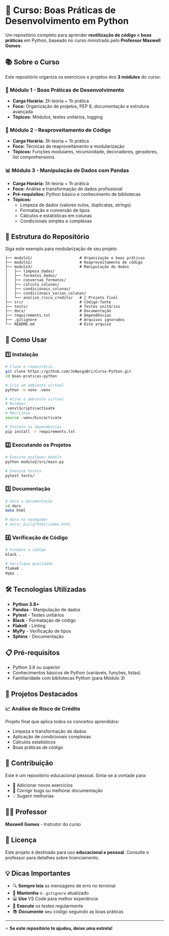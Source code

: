 # 🐍 Curso: Boas Práticas de Desenvolvimento em Python

Um repositório completo para aprender **reutilização de código** e **boas práticas** em Python, baseado no curso ministrado pelo **Professor Maxwell Gomes**.

## 📚 Sobre o Curso

Este repositório organiza os exercícios e projetos dos **3 módulos** do curso:

### 📖 Módulo 1 - Boas Práticas de Desenvolvimento
- **Carga Horária:** 2h teoria + 1h prática
- **Foco:** Organização de projetos, PEP 8, documentação e estrutura avançada
- **Tópicos:** Módulos, testes unitários, logging

### 🔄 Módulo 2 - Reaproveitamento de Código
- **Carga Horária:** 3h teoria + 1h prática  
- **Foco:** Técnicas de reaproveitamento e modularização
- **Tópicos:** Funções modulares, recursividade, decoradores, geradores, list comprehensions

### 📊 Módulo 3 - Manipulação de Dados com Pandas
- **Carga Horária:** 5h teoria + 1h prática
- **Foco:** Análise e transformação de dados profissional
- **Pré-requisitos:** Python básico e conhecimento de bibliotecas
- **Tópicos:** 
  - Limpeza de dados (valores nulos, duplicatas, strings)
  - Formatação e conversão de tipos
  - Cálculos e estatísticas em colunas
  - Condicionais simples e complexas

## 📁 Estrutura do Repositório
Siga este exemplo para modularização  de seu projeto
```
├── modulo1/                     # Organização e boas práticas
├── modulo2/                     # Reaproveitamento de código
├── modulo3/                     # Manipulação de dados
│   ├── limpeza_dados/
│   ├── formatos_dados/
│   ├── conversao_formatos/
│   ├── calculo_colunas/
│   ├── condicionais_colunas/
│   ├── condicionais_varias_colunas/
│   └── analise_risco_credito/   # 🎯 Projeto final
├── src/                         # Código-fonte
├── tests/                       # Testes unitários
├── docs/                        # Documentação
├── requirements.txt             # Dependências
├── .gitignore                   # Arquivos ignorados
└── README.md                    # Este arquivo
```

## 🚀 Como Usar

### 1️⃣ Instalação

```bash
# Clone o repositório
git clone https://github.com/JoNasgaBri/Curso-Python.git
cd boas-praticas-python

# Crie um ambiente virtual
python -m venv .venv

# Ative o ambiente virtual
# Windows
.venv\Scripts\activate
# Mac/Linux
source .venv/bin/activate

# Instale as dependências
pip install -r requirements.txt
```

### 2️⃣ Executando os Projetos

```bash
# Execute qualquer módulo
python modulo2/src/main.py

# Execute testes
pytest tests/
```

### 3️⃣ Documentação

```bash
# Gere a documentação
cd docs
make html

# Abra no navegador
# docs/_build/html/index.html
```

### 4️⃣ Verificação de Código

```bash
# Formate o código
black .

# Verifique qualidade
flake8 .
mypy .
```

## 🛠️ Tecnologias Utilizadas

- **Python 3.8+**
- **Pandas** - Manipulação de dados
- **Pytest** - Testes unitários
- **Black** - Formatação de código
- **Flake8** - Linting
- **MyPy** - Verificação de tipos
- **Sphinx** - Documentação

## 📋 Pré-requisitos

- Python 3.8 ou superior
- Conhecimentos básicos de Python (variáveis, funções, listas)
- Familiaridade com bibliotecas Python (para Módulo 3)

## 🎯 Projetos Destacados

### 📈 Análise de Risco de Crédito
Projeto final que aplica todos os conceitos aprendidos:
- Limpeza e transformação de dados
- Aplicação de condicionais complexas
- Cálculos estatísticos
- Boas práticas de código

## 🤝 Contribuição

Este é um repositório educacional pessoal. Sinta-se à vontade para:

- 📝 Adicionar novos exercícios
- 🐛 Corrigir bugs ou melhorar documentação
- 💡 Sugerir melhorias

## 👨‍🏫 Professor

**Maxwell Gomes** - Instrutor do curso

## 📄 Licença

Este projeto é destinado para uso **educacional e pessoal**. Consulte o professor para detalhes sobre licenciamento.

## 💡 Dicas Importantes

- 🔍 **Sempre leia** as mensagens de erro no terminal
- 📝 **Mantenha** o `.gitignore` atualizado
- 💻 **Use** VS Code para melhor experiência
- 🧪 **Execute** os testes regularmente
- 📚 **Documente** seu código seguindo as boas práticas

---

⭐ **Se este repositório te ajudou, deixe uma estrela!**
